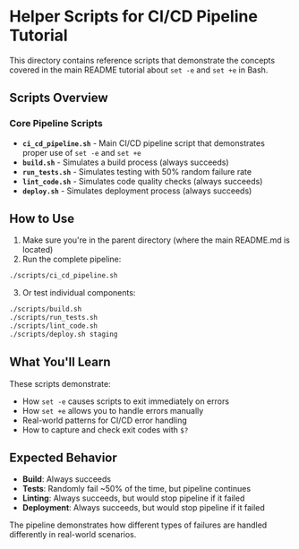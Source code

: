 # Helper Scripts for CI/CD Pipeline Tutorial

This directory contains reference scripts that demonstrate the concepts covered in the main README tutorial about `set -e` and `set +e` in Bash.

## Scripts Overview

### Core Pipeline Scripts

- **`ci_cd_pipeline.sh`** - Main CI/CD pipeline script that demonstrates proper use of `set -e` and `set +e`
- **`build.sh`** - Simulates a build process (always succeeds)
- **`run_tests.sh`** - Simulates testing with 50% random failure rate
- **`lint_code.sh`** - Simulates code quality checks (always succeeds)
- **`deploy.sh`** - Simulates deployment process (always succeeds)

## How to Use

1. Make sure you're in the parent directory (where the main README.md is located)
2. Run the complete pipeline:

```bash
./scripts/ci_cd_pipeline.sh
```

3. Or test individual components:

```bash
./scripts/build.sh
./scripts/run_tests.sh
./scripts/lint_code.sh
./scripts/deploy.sh staging
```

## What You'll Learn

These scripts demonstrate:
- How `set -e` causes scripts to exit immediately on errors
- How `set +e` allows you to handle errors manually
- Real-world patterns for CI/CD error handling
- How to capture and check exit codes with `$?`

## Expected Behavior

- **Build**: Always succeeds
- **Tests**: Randomly fail ~50% of the time, but pipeline continues
- **Linting**: Always succeeds, but would stop pipeline if it failed
- **Deployment**: Always succeeds, but would stop pipeline if it failed

The pipeline demonstrates how different types of failures are handled differently in real-world scenarios.
